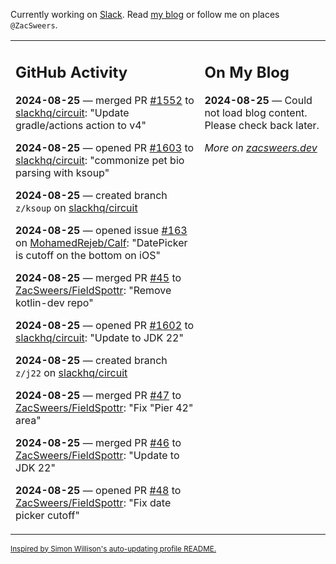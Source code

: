 Currently working on [Slack](https://slack.com/). Read [my blog](https://zacsweers.dev/) or follow me on places `@ZacSweers`.

<table><tr><td valign="top" width="60%">

## GitHub Activity
<!-- githubActivity starts -->
**2024-08-25** — merged PR [#1552](https://github.com/slackhq/circuit/pull/1552) to [slackhq/circuit](https://github.com/slackhq/circuit): "Update gradle/actions action to v4"

**2024-08-25** — opened PR [#1603](https://github.com/slackhq/circuit/pull/1603) to [slackhq/circuit](https://github.com/slackhq/circuit): "commonize pet bio parsing with ksoup"

**2024-08-25** — created branch `z/ksoup` on [slackhq/circuit](https://github.com/slackhq/circuit)

**2024-08-25** — opened issue [#163](https://github.com/MohamedRejeb/Calf/issues/163) on [MohamedRejeb/Calf](https://github.com/MohamedRejeb/Calf): "DatePicker is cutoff on the bottom on iOS"

**2024-08-25** — merged PR [#45](https://github.com/ZacSweers/FieldSpottr/pull/45) to [ZacSweers/FieldSpottr](https://github.com/ZacSweers/FieldSpottr): "Remove kotlin-dev repo"

**2024-08-25** — opened PR [#1602](https://github.com/slackhq/circuit/pull/1602) to [slackhq/circuit](https://github.com/slackhq/circuit): "Update to JDK 22"

**2024-08-25** — created branch `z/j22` on [slackhq/circuit](https://github.com/slackhq/circuit)

**2024-08-25** — merged PR [#47](https://github.com/ZacSweers/FieldSpottr/pull/47) to [ZacSweers/FieldSpottr](https://github.com/ZacSweers/FieldSpottr): "Fix "Pier 42" area"

**2024-08-25** — merged PR [#46](https://github.com/ZacSweers/FieldSpottr/pull/46) to [ZacSweers/FieldSpottr](https://github.com/ZacSweers/FieldSpottr): "Update to JDK 22"

**2024-08-25** — opened PR [#48](https://github.com/ZacSweers/FieldSpottr/pull/48) to [ZacSweers/FieldSpottr](https://github.com/ZacSweers/FieldSpottr): "Fix date picker cutoff"
<!-- githubActivity ends -->
</td><td valign="top" width="40%">

## On My Blog
<!-- blog starts -->
**2024-08-25** — Could not load blog content. Please check back later.
<!-- blog ends -->
_More on [zacsweers.dev](https://zacsweers.dev/)_
</td></tr></table>

<sub><a href="https://simonwillison.net/2020/Jul/10/self-updating-profile-readme/">Inspired by Simon Willison's auto-updating profile README.</a></sub>